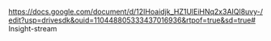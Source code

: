 https://docs.google.com/document/d/12IHoaidjk_HZ1UlEiHNq2x3AIQl8uvy-/edit?usp=drivesdk&ouid=110448805333437016936&rtpof=true&sd=true# Insight-stream
